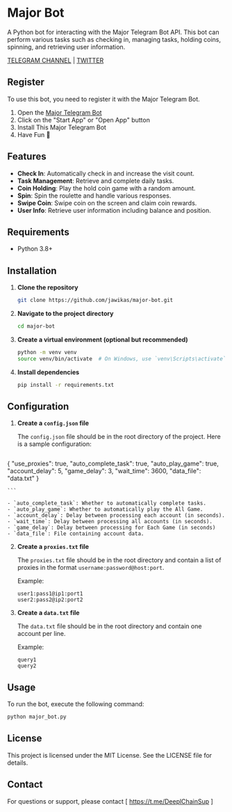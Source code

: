 # Major Bot

A Python bot for interacting with the Major Telegram Bot API. This bot can perform various tasks such as checking in, managing tasks, holding coins, spinning, and retrieving user information.

[TELEGRAM CHANNEL](https://t.me/Deeplchain) | [TWITTER](https://x.com/itsjaw_real)

## Register

To use this bot, you need to register it with the Major Telegram Bot. 

1. Open the [Major Telegram Bot](https://t.me/major/start?startapp=1396812260)
2. Click on the "Start App" or "Open App" button
3. Install This Major Telegram Bot
4. Have Fun 🦈

## Features

- **Check In**: Automatically check in and increase the visit count.
- **Task Management**: Retrieve and complete daily tasks.
- **Coin Holding**: Play the hold coin game with a random amount.
- **Spin**: Spin the roulette and handle various responses.
- **Swipe Coin**: Swipe coin on the screen and claim coin rewards.
- **User Info**: Retrieve user information including balance and position.

## Requirements

- Python 3.8+

## Installation

1. **Clone the repository**

    ```bash
    git clone https://github.com/jawikas/major-bot.git
    ```

2. **Navigate to the project directory**

    ```bash
    cd major-bot
    ```

3. **Create a virtual environment (optional but recommended)**

    ```bash
    python -m venv venv
    source venv/bin/activate  # On Windows, use `venv\Scripts\activate`
    ```

4. **Install dependencies**

    ```bash
    pip install -r requirements.txt
    ```

## Configuration

1. **Create a `config.json` file**

    The `config.json` file should be in the root directory of the project. Here is a sample configuration:

    ```json
{
    "use_proxies": true,
    "auto_complete_task": true,
    "auto_play_game": true,
    "account_delay": 5,
    "game_delay": 3,
    "wait_time": 3600,
    "data_file": "data.txt"
}

    ```

    - `auto_complete_task`: Whether to automatically complete tasks.
    - `auto_play_game`: Whether to automatically play the All Game.
    - `account_delay`: Delay between processing each account (in seconds).
    - `wait_time`: Delay between processing all accounts (in seconds).
    - `game_delay`: Delay between processing for Each Game (in seconds)
    - `data_file`: File containing account data.

2. **Create a `proxies.txt` file**

    The `proxies.txt` file should be in the root directory and contain a list of proxies in the format `username:password@host:port`.

    Example:

    ```
    user1:pass1@ip1:port1
    user2:pass2@ip2:port2
    ```

3. **Create a `data.txt` file**

    The `data.txt` file should be in the root directory and contain one account per line.

    Example:

    ```
    query1
    query2
    ```

## Usage

To run the bot, execute the following command:

```bash
python major_bot.py
```

## License
This project is licensed under the MIT License. See the LICENSE file for details.

## Contact
For questions or support, please contact [ https://t.me/DeeplChainSup ]